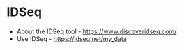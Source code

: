 # IDSeq

- About the IDSeq tool - https://www.discoveridseq.com/
- Use IDSeq - https://idseq.net/my_data